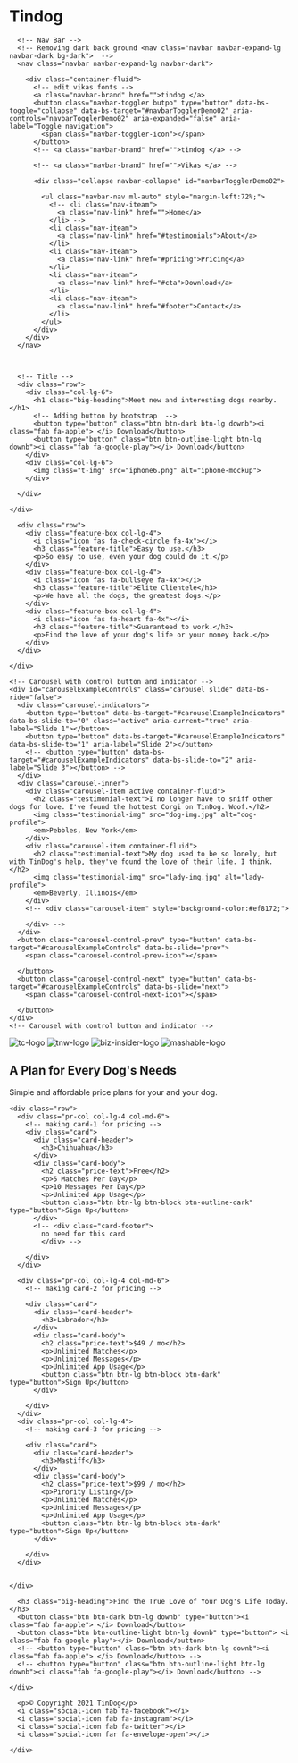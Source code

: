 # Tindog
<!DOCTYPE html>
<html>

<head>
  <meta charset="utf-8">
  <title>tindog's-by kashyap</title>
  <!-- favicon -->
  <link rel="icon" href="favicon.ico">
  <!-- bootstrap -->
  <link href="https://cdn.jsdelivr.net/npm/bootstrap@5.0.2/dist/css/bootstrap.min.css" rel="stylesheet" integrity="sha384-EVSTQN3/azprG1Anm3QDgpJLIm9Nao0Yz1ztcQTwFspd3yD65VohhpuuCOmLASjC" crossorigin="anonymous">
  <!-- css -->
  <link rel="stylesheet" href="styles.css">
  <!-- Js  -->
  <script src="https://cdn.jsdelivr.net/npm/@popperjs/core@2.9.2/dist/umd/popper.min.js" integrity="sha384-IQsoLXl5PILFhosVNubq5LC7Qb9DXgDA9i+tQ8Zj3iwWAwPtgFTxbJ8NT4GN1R8p" crossorigin="anonymous"></script>
  <script src="https://cdn.jsdelivr.net/npm/bootstrap@5.0.2/dist/js/bootstrap.min.js" integrity="sha384-cVKIPhGWiC2Al4u+LWgxfKTRIcfu0JTxR+EQDz/bgldoEyl4H0zUF0QKbrJ0EcQF" crossorigin="anonymous"></script>
  <!-- Google fonts -->
  <link href="https://fonts.googleapis.com/css?family=Montserratzzzz|Ubuntu" rel="stylesheet">
  <link href="https://fonts.googleapis.com/css2?family=Montserrat:wght@800&display=swap" rel="stylesheet">
  <!-- Font awesome -->
  <script defer src="https://use.fontawesome.com/releases/v5.0.7/js/all.js"></script>
</head>

<body>
  <!--top Section -->
  <section class="colored-section" id="title">
    <div class="container-fluid">
      <!-- adding  fluid container for padding H1 -->

      <!-- Nav Bar -->
      <!-- Removing dark back ground <nav class="navbar navbar-expand-lg navbar-dark bg-dark">  -->
      <nav class="navbar navbar-expand-lg navbar-dark">

        <div class="container-fluid">
          <!-- edit vikas fonts -->
          <a class="navbar-brand" href="">tindog </a>
          <button class="navbar-toggler butpo" type="button" data-bs-toggle="collapse" data-bs-target="#navbarTogglerDemo02" aria-controls="navbarTogglerDemo02" aria-expanded="false" aria-label="Toggle navigation">
            <span class="navbar-toggler-icon"></span>
          </button>
          <!-- <a class="navbar-brand" href="">tindog </a> -->

          <!-- <a class="navbar-brand" href="">Vikas </a> -->

          <div class="collapse navbar-collapse" id="navbarTogglerDemo02">

            <ul class="navbar-nav ml-auto" style="margin-left:72%;">
              <!-- <li class="nav-iteam">
                <a class="nav-link" href="">Home</a>
              </li> -->
              <li class="nav-iteam">
                <a class="nav-link" href="#testimonials">About</a>
              </li>
              <li class="nav-iteam">
                <a class="nav-link" href="#pricing">Pricing</a>
              </li>
              <li class="nav-iteam">
                <a class="nav-link" href="#cta">Download</a>
              </li>
              <li class="nav-iteam">
                <a class="nav-link" href="#footer">Contact</a>
              </li>
            </ul>
          </div>
        </div>
      </nav>



      <!-- Title -->
      <div class="row">
        <div class="col-lg-6">
          <h1 class="big-heading">Meet new and interesting dogs nearby.</h1>
          <!-- Adding button by bootstrap  -->
          <button type="button" class="btn btn-dark btn-lg downb"><i class="fab fa-apple"> </i> Download</button>
          <button type="button" class="btn btn-outline-light btn-lg downb"><i class="fab fa-google-play"></i> Download</button>
        </div>
        <div class="col-lg-6">
          <img class="t-img" src="iphone6.png" alt="iphone-mockup">
        </div>

      </div>

    </div>

  </section>

  <!--top Section -->

  <!-- Features -->

  <section class="white-section" id="features">
    <div class="container-fluid">


      <div class="row">
        <div class="feature-box col-lg-4">
          <i class="icon fas fa-check-circle fa-4x"></i>
          <h3 class="feature-title">Easy to use.</h3>
          <p>So easy to use, even your dog could do it.</p>
        </div>
        <div class="feature-box col-lg-4">
          <i class="icon fas fa-bullseye fa-4x"></i>
          <h3 class="feature-title">Elite Clientele</h3>
          <p>We have all the dogs, the greatest dogs.</p>
        </div>
        <div class="feature-box col-lg-4">
          <i class="icon fas fa-heart fa-4x"></i>
          <h3 class="feature-title">Guaranteed to work.</h3>
          <p>Find the love of your dog's life or your money back.</p>
        </div>
      </div>

    </div>



  </section>


  <!-- Testimonials -->

  <section class="colored-section" id="testimonials">

    <!-- Carousel with control button and indicator -->
    <div id="carouselExampleControls" class="carousel slide" data-bs-ride="false">
      <div class="carousel-indicators">
        <button type="button" data-bs-target="#carouselExampleIndicators" data-bs-slide-to="0" class="active" aria-current="true" aria-label="Slide 1"></button>
        <button type="button" data-bs-target="#carouselExampleIndicators" data-bs-slide-to="1" aria-label="Slide 2"></button>
        <!-- <button type="button" data-bs-target="#carouselExampleIndicators" data-bs-slide-to="2" aria-label="Slide 3"></button> -->
      </div>
      <div class="carousel-inner">
        <div class="carousel-item active container-fluid">
          <h2 class="testimonial-text">I no longer have to sniff other dogs for love. I've found the hottest Corgi on TinDog. Woof.</h2>
          <img class="testimonial-img" src="dog-img.jpg" alt="dog-profile">
          <em>Pebbles, New York</em>
        </div>
        <div class="carousel-item container-fluid">
          <h2 class="testimonial-text">My dog used to be so lonely, but with TinDog's help, they've found the love of their life. I think.</h2>
          <img class="testimonial-img" src="lady-img.jpg" alt="lady-profile">
          <em>Beverly, Illinois</em>
        </div>
        <!-- <div class="carousel-item" style="background-color:#ef8172;">

        </div> -->
      </div>
      <button class="carousel-control-prev" type="button" data-bs-target="#carouselExampleControls" data-bs-slide="prev">
        <span class="carousel-control-prev-icon"></span>

      </button>
      <button class="carousel-control-next" type="button" data-bs-target="#carouselExampleControls" data-bs-slide="next">
        <span class="carousel-control-next-icon"></span>

      </button>
    </div>
    <!-- Carousel with control button and indicator -->





  </section>


  <!-- Press -->

  <section class="colored-section" id="press">
    <img class="press-logo" src="techcrunch.png" alt="tc-logo">
    <img class="press-logo" src="tnw.png" alt="tnw-logo">
    <img class="press-logo" src="bizinsider.png" alt="biz-insider-logo">
    <img class="press-logo" src="mashable.png" alt="mashable-logo">

  </section>

  <!-- Press -->



  <!-- Pricing -->

  <section class="white-section" id="pricing">
    <h2 class="section-heading">A Plan for Every Dog's Needs</h2>
    <p>Simple and affordable price plans for your and your dog.</p>

    <div class="row">
      <div class="pr-col col-lg-4 col-md-6">
        <!-- making card-1 for pricing -->
        <div class="card">
          <div class="card-header">
            <h3>Chihuahua</h3>
          </div>
          <div class="card-body">
            <h2 class="price-text">Free</h2>
            <p>5 Matches Per Day</p>
            <p>10 Messages Per Day</p>
            <p>Unlimited App Usage</p>
            <button class="btn btn-lg btn-block btn-outline-dark" type="button">Sign Up</button>
          </div>
          <!-- <div class="card-footer">
            no need for this card
            </div> -->

        </div>
      </div>

      <div class="pr-col col-lg-4 col-md-6">
        <!-- making card-2 for pricing -->

        <div class="card">
          <div class="card-header">
            <h3>Labrador</h3>
          </div>
          <div class="card-body">
            <h2 class="price-text">$49 / mo</h2>
            <p>Unlimited Matches</p>
            <p>Unlimited Messages</p>
            <p>Unlimited App Usage</p>
            <button class="btn btn-lg btn-block btn-dark" type="button">Sign Up</button>
          </div>

        </div>
      </div>
      <div class="pr-col col-lg-4">
        <!-- making card-3 for pricing -->

        <div class="card">
          <div class="card-header">
            <h3>Mastiff</h3>
          </div>
          <div class="card-body">
            <h2 class="price-text">$99 / mo</h2>
            <p>Pirority Listing</p>
            <p>Unlimited Matches</p>
            <p>Unlimited Messages</p>
            <p>Unlimited App Usage</p>
            <button class="btn btn-lg btn-block btn-dark" type="button">Sign Up</button>
          </div>

        </div>
      </div>


    </div>






  </section>


  <!-- Call to Action -->

  <section class="colored-section" id="cta">
    <div class="container-fluid">

      <h3 class="big-heading">Find the True Love of Your Dog's Life Today.</h3>
      <button class="btn btn-dark btn-lg downb" type="button"><i class="fab fa-apple"> </i> Download</button>
      <button class="btn btn-outline-light btn-lg downb" type="button"> <i class="fab fa-google-play"></i> Download</button>
      <!-- <button type="button" class="btn btn-dark btn-lg downb"><i class="fab fa-apple"> </i> Download</button> -->
      <!-- <button type="button" class="btn btn-outline-light btn-lg downb"><i class="fab fa-google-play"></i> Download</button> -->

    </div>
  </section>


  <!-- Footer -->

  <footer class="white-section" id="footer">
    <div class="container-fluid">

      <p>© Copyright 2021 TinDog</p>
      <i class="social-icon fab fa-facebook"></i>
      <i class="social-icon fab fa-instagram"></i>
      <i class="social-icon fab fa-twitter"></i>
      <i class="social-icon far fa-envelope-open"></i>

    </div>
  </footer>


</body>

</html>
